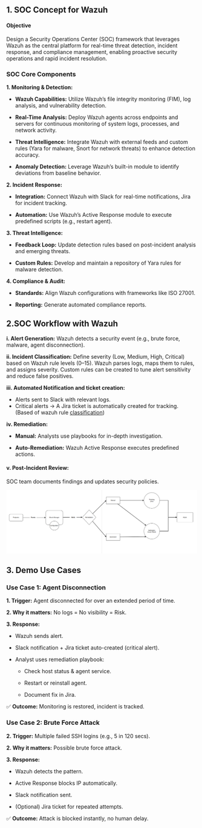 ## 1. SOC Concept for Wazuh
#### Objective
Design a Security Operations Center (SOC) framework that leverages Wazuh as the central platform for real-time threat detection, incident response, and compliance management, enabling proactive security operations and rapid incident resolution. 

### SOC Core Components
**1. Monitoring & Detection:** 
- **Wazuh Capabilities:** Utilize Wazuh’s file integrity monitoring (FIM), log analysis, and vulnerability detection.

- **Real-Time Analysis:** Deploy Wazuh agents across endpoints and servers for continuous monitoring of system logs, processes, and network activity.

- **Threat Intelligence:** Integrate Wazuh with external feeds and custom rules (Yara for malware, Snort for network threats) to enhance detection accuracy.

- **Anomaly Detection:** Leverage Wazuh’s built-in module to identify deviations from baseline behavior.

**2. Incident Response:**
- **Integration:** Connect Wazuh with Slack for real-time notifications, Jira for incident tracking.

- **Automation:** Use Wazuh’s Active Response module to execute predefined scripts (e.g., restart agent).



**3. Threat Intelligence:**
- **Feedback Loop:** Update detection rules based on post-incident analysis and emerging threats.

- **Custom Rules:** Develop and maintain a repository of Yara rules for malware detection.

**4. Compliance & Audit:**
- **Standards:** Align Wazuh configurations with frameworks like ISO 27001.

- **Reporting:** Generate automated compliance reports.

## 2.SOC Workflow with Wazuh

**i.  Alert Generation:** Wazuh detects a security event (e.g., brute force, malware, agent disconnection).

**ii.  Incident Classification:** Define severity (Low, Medium, High, Critical) based on Wazuh rule levels (0–15).
Wazuh parses logs, maps them to rules, and assigns severity.
Custom rules can be created to tune alert sensitivity and reduce false positives.

**iii.  Automated Notification and ticket creation:** 
- Alerts sent to Slack with relevant logs.
- Critical alerts → A Jira ticket is automatically created for tracking. (Based of wazuh rule [classification](https://documentation.wazuh.com/current/user-manual/ruleset/rules/rules-classification.html#rules-classification))


**iv.  Remediation:**

- **Manual:** Analysts use playbooks for in-depth investigation.

- **Auto-Remediation:** Wazuh Active Response executes predefined actions.

#### v. Post-Incident Review: 
SOC team documents findings and updates security policies.

<img src="/Operations/IMAGES/soc_overview.png">


## 3. Demo Use Cases
### Use Case 1: Agent Disconnection
**1. Trigger:** Agent disconnected for over an extended period of time.

**2. Why it matters:** No logs = No visibility = Risk.

**3. Response:**

- Wazuh sends alert.

- Slack notification + Jira ticket auto-created (critical alert).

- Analyst uses remediation playbook:

  - Check host status & agent service.

  - Restart or reinstall agent.

  - Document fix in Jira.

✅ **Outcome:** Monitoring is restored, incident is tracked.


### Use Case 2: Brute Force Attack
**2. Trigger:** Multiple failed SSH logins (e.g., 5 in 120 secs).

**2. Why it matters:** Possible brute force attack.

**3. Response:**

- Wazuh detects the pattern.

- Active Response blocks IP automatically.

- Slack notification sent.

- (Optional) Jira ticket for repeated attempts.

✅ **Outcome:** Attack is blocked instantly, no human delay.